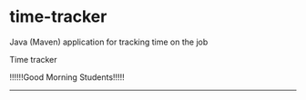 # time-tracker
Java (Maven) application for tracking time on the job

Time tracker

!!!!!!Good Morning Students!!!!!

*********************************************************
